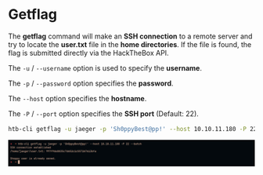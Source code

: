 # Getflag

The **getflag** command will make an **SSH connection** to a remote server and try to locate the **user.txt** file in the **home directories**. If the file is found, the flag is submitted directly via the HackTheBox API.

The `-u` / `--username` option is used to specify the **username**.

The `-p` / `--password` option specifies the **password**.

The `--host` option specifies the **hostname**.

The `-P` / `--port` option specifies the **SSH port** (Default: 22).

```bash
htb-cli getflag -u jaeger -p 'Sh0ppyBest@pp!' --host 10.10.11.180 -P 22 --batch
```

![Getflag](/assets/commands/getflag/demo.png)